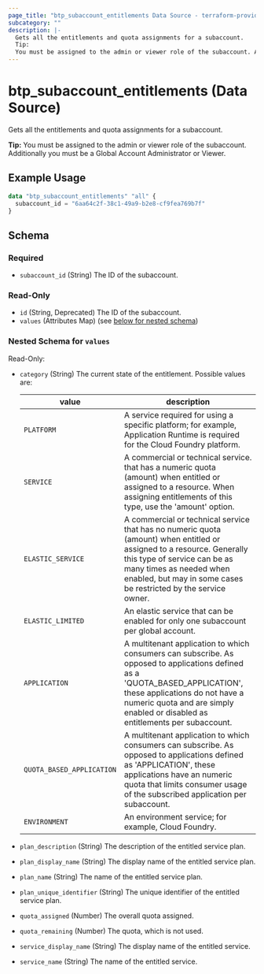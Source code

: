 ```yaml
---
page_title: "btp_subaccount_entitlements Data Source - terraform-provider-btp"
subcategory: ""
description: |-
  Gets all the entitlements and quota assignments for a subaccount.
  Tip:
  You must be assigned to the admin or viewer role of the subaccount. Additionally you must be a Global Account Administrator or Viewer.
---
```


# btp_subaccount_entitlements (Data Source)

Gets all the entitlements and quota assignments for a subaccount.

__Tip:__
You must be assigned to the admin or viewer role of the subaccount. Additionally you must be a Global Account Administrator or Viewer.

## Example Usage

```terraform
data "btp_subaccount_entitlements" "all" {
  subaccount_id = "6aa64c2f-38c1-49a9-b2e8-cf9fea769b7f"
}
```

<!-- schema generated by tfplugindocs -->
## Schema

### Required

- `subaccount_id` (String) The ID of the subaccount.

### Read-Only

- `id` (String, Deprecated) The ID of the subaccount.
- `values` (Attributes Map) (see [below for nested schema](#nestedatt--values))

<a id="nestedatt--values"></a>
### Nested Schema for `values`

Read-Only:

- `category` (String) The current state of the entitlement. Possible values are: 
 
  | value | description | 
  | --- | --- | 
  | `PLATFORM` |  A service required for using a specific platform; for example, Application Runtime is required for the Cloud Foundry platform. | 
  | `SERVICE` | A commercial or technical service. that has a numeric quota (amount) when entitled or assigned to a resource. When assigning entitlements of this type, use the 'amount' option. | 
  | `ELASTIC_SERVICE` | A commercial or technical service that has no numeric quota (amount) when entitled or assigned to a resource. Generally this type of service can be as many times as needed when enabled, but may in some cases be restricted by the service owner. | 
  | `ELASTIC_LIMITED` | An elastic service that can be enabled for only one subaccount per global account. | 
  | `APPLICATION` | A multitenant application to which consumers can subscribe. As opposed to applications defined as a 'QUOTA_BASED_APPLICATION', these applications do not have a numeric quota and are simply enabled or disabled as entitlements per subaccount. | 
  | `QUOTA_BASED_APPLICATION` | A multitenant application to which consumers can subscribe. As opposed to applications defined as 'APPLICATION', these applications have an numeric quota that limits consumer usage of the subscribed application per subaccount. | 
  | `ENVIRONMENT` |  An environment service; for example, Cloud Foundry. |
- `plan_description` (String) The description of the entitled service plan.
- `plan_display_name` (String) The display name of the entitled service plan.
- `plan_name` (String) The name of the entitled service plan.
- `plan_unique_identifier` (String) The unique identifier of the entitled service plan.
- `quota_assigned` (Number) The overall quota assigned.
- `quota_remaining` (Number) The quota, which is not used.
- `service_display_name` (String) The display name of the entitled service.
- `service_name` (String) The name of the entitled service.